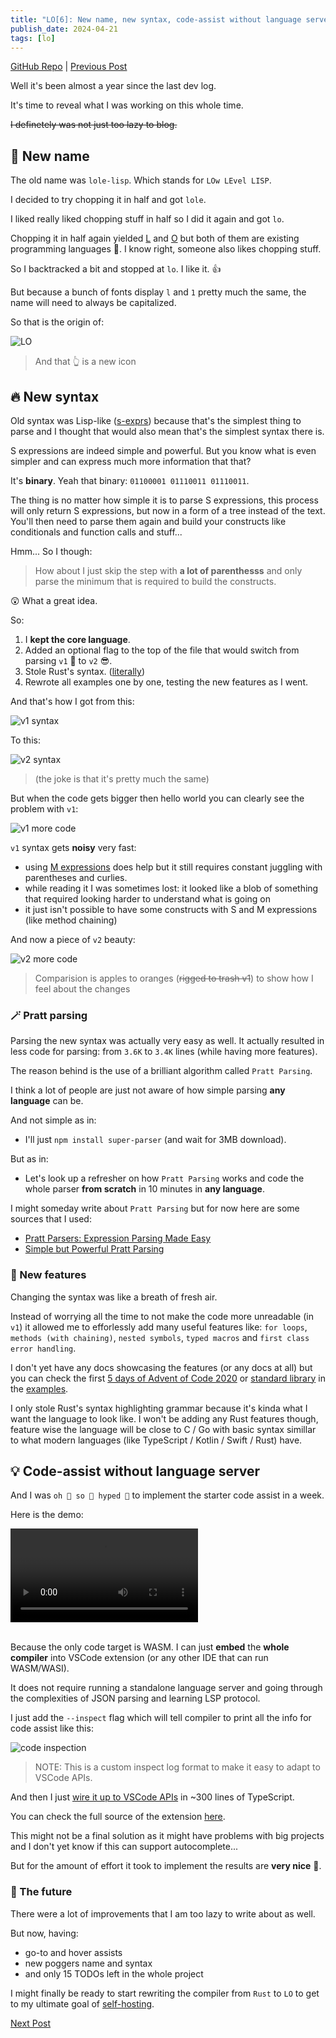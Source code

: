 ```yaml
---
title: "LO[6]: New name, new syntax, code-assist without language server"
publish_date: 2024-04-21
tags: [lo]
---
```


[GitHub Repo](https://github.com/glebbash/LO) |
[Previous Post](./devlog-5)

Well it's been almost a year since the last dev log.

It's time to reveal what I was working on this whole time.

~~I definetely was not just too lazy to blog.~~

## 👄 New name

The old name was `lole-lisp`. Which stands for `LOw LEvel LISP`.

I decided to try chopping it in half and got `lole`.

I liked really liked chopping stuff in half so I did it again and got `lo`.

Chopping it in half again yielded [L](http://l-lang.org) and [O](https://o.readthedocs.io/) but both of them are existing programming languages 🤦. I know right, someone also likes chopping stuff.

So I backtracked a bit and stopped at `lo`. I like it. 👍

But because a bunch of fonts display `l` and `1` pretty much the same, the name will need to always be capitalized.

So that is the origin of:

![LO](./assets/lo.svg)

> And that 👆 is a new icon

## 🔥 New syntax

Old syntax was Lisp-like ([s-exprs](https://en.wikipedia.org/wiki/S-expression)) because that's the simplest thing to parse and I thought that would also mean that's the simplest syntax there is.

S expressions are indeed simple and powerful. But you know what is even simpler and can express much more information that that?

It's **binary**. Yeah that binary: `01100001 01110011 01110011`.

The thing is no matter how simple it is to parse S expressions, this process will only return S expressions, but now in a form of a tree instead of the text. You'll then need to parse them again and build your constructs like conditionals and function calls and stuff...

Hmm... So I though:

> How about I just skip the step with **a lot of parenthesss** and only parse the minimum that is required to build the constructs.

😲 What a great idea.

So:

1. I **kept the core language**.
2. Added an optional flag to the top of the file that would switch from parsing `v1` 🤮 to `v2` 😎.
3. Stole Rust's syntax. ([literally](https://github.com/glebbash/LO/blob/f8f3686e828a9972d7d0c65b442fd7caaea975ae/vscode-ext/syntaxes/lo.tmLanguage.json#L3))
4. Rewrote all examples one by one, testing the new features as I went.

And that's how I got from this:

![v1 syntax](./assets/v1-hello-world.png)

To this:

![v2 syntax](./assets/v2-hello-world.png)

> (the joke is that it's pretty much the same)

But when the code gets bigger then hello world you can clearly see the problem with `v1`:

![v1 more code](./assets/v1-more-code.png)

`v1` syntax gets **noisy** very fast:

- using [M expressions](https://en.wikipedia.org/wiki/M-expression) does help but it still requires constant juggling with parentheses and curlies.
- while reading it I was sometimes lost: it looked like a blob of something that required looking harder to understand what is going on
- it just isn't possible to have some constructs with S and M expressions (like method chaining)

And now a piece of `v2` beauty:

![v2 more code](./assets/v2-more-code.png)

> Comparision is apples to oranges (~~rigged to trash v1~~) to show how I feel about the changes

### 🪄 Pratt parsing

Parsing the new syntax was actually very easy as well. It actually resulted in less code for parsing: from `3.6K` to `3.4K` lines (while having more features).

The reason behind is the use of a brilliant algorithm called `Pratt Parsing`.

I think a lot of people are just not aware of how simple parsing **any language** can be.

And not simple as in:

- I'll just `npm install super-parser` (and wait for 3MB download).

But as in:

- Let's look up a refresher on how `Pratt Parsing` works and code the whole parser **from scratch** in 10 minutes in **any language**.

I might someday write about `Pratt Parsing` but for now here are some sources that I used:

- [Pratt Parsers: Expression Parsing Made Easy](https://journal.stuffwithstuff.com/2011/03/19/pratt-parsers-expression-parsing-made-easy/)
- [Simple but Powerful Pratt Parsing](https://matklad.github.io/2020/04/13/simple-but-powerful-pratt-parsing.html)

### 🧰 New features

Changing the syntax was like a breath of fresh air.

Instead of worrying all the time to not make the code more unreadable (in `v1`) it allowed me to efforlessly add many useful features like: `for loops`, `methods (with chaining)`, `nested symbols`, `typed macros` and `first class error handling`.

I don't yet have any docs showcasing the features (or any docs at all) but you can check the first [5 days of Advent of Code 2020](https://github.com/glebbash/LO/tree/main/examples/aoc2020) or [standard library](https://github.com/glebbash/LO/blob/main/examples/lib/std.lo) in the [examples](https://github.com/glebbash/LO/tree/main/examples).

I only stole Rust's syntax highlighting grammar because it's kinda what I want the language to look like. I won't be adding any Rust features though, feature wise the language will be close to C / Go with basic syntax simillar to what modern languages (like TypeScript / Kotlin / Swift / Rust) have.

## 💡 Code-assist without language server

And I was `oh 🤙 so 🤙 hyped 🤙` to implement the starter code assist in a week.

Here is the demo:

<video controls>
  <source src="./assets/code-assist.mp4" type="video/mp4">
</video>
<br/><br/> <!-- need some padding -->

Because the only code target is WASM. I can just **embed** the **whole compiler** into VSCode extension (or any other IDE that can run WASM/WASI).

It does not require running a standalone language server and going through the complexities of JSON parsing and learning LSP protocol.

I just add the `--inspect` flag which will tell compiler to print all the info for code assist like this:

![code inspection](./assets/code-inspection.png)

> NOTE: This is a custom inspect log format to make it easy to adapt to VSCode APIs.

And then I just [wire it up to VSCode APIs](https://github.com/glebbash/LO/blob/main/vscode-ext/src/extension.ts) in ~300 lines of TypeScript.

You can check the full source of the extension [here](https://github.com/glebbash/LO/blob/main/vscode-ext).

This might not be a final solution as it might have problems with big projects and I don't yet know if this can support autocomplete...

But for the amount of effort it took to implement the results are **very nice** 🤌.

### 🔮 The future

There were a lot of improvements that I am too lazy to write about as well.

But now, having:

- go-to and hover assists
- new poggers name and syntax
- and only 15 TODOs left in the whole project

I might finally be ready to start rewriting the compiler from `Rust` to `LO` to get to my ultimate goal of [self-hosting](<https://en.wikipedia.org/wiki/Self-hosting_(compilers)>).

[Next Post](https://www.youtube.com/watch?v=dQw4w9WgXcQ)

<!-- Links -->

[link]: https://somewhere.com
